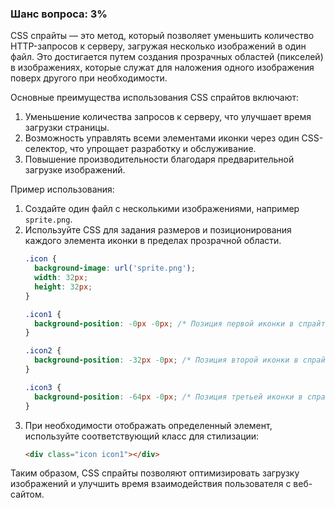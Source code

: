 ### Шанс вопроса: 3%

CSS спрайты — это метод, который позволяет уменьшить количество HTTP-запросов к серверу, загружая несколько изображений в один файл. Это достигается путем создания прозрачных областей (пикселей) в изображениях, которые служат для наложения одного изображения поверх другого при необходимости.

Основные преимущества использования CSS спрайтов включают:
1. Уменьшение количества запросов к серверу, что улучшает время загрузки страницы.
2. Возможность управлять всеми элементами иконки через один CSS-селектор, что упрощает разработку и обслуживание.
3. Повышение производительности благодаря предварительной загрузке изображений.

Пример использования:
1. Создайте один файл с несколькими изображениями, например `sprite.png`.
2. Используйте CSS для задания размеров и позиционирования каждого элемента иконки в пределах прозрачной области.
   ```css
   .icon {
     background-image: url('sprite.png');
     width: 32px;
     height: 32px;
   }

   .icon1 {
     background-position: -0px -0px; /* Позиция первой иконки в спрайте */
   }

   .icon2 {
     background-position: -32px -0px; /* Позиция второй иконки в спрайте */
   }

   .icon3 {
     background-position: -64px -0px; /* Позиция третьей иконки в спрайте */
   }
   ```
3. При необходимости отображать определенный элемент, используйте соответствующий класс для стилизации:
   ```html
   <div class="icon icon1"></div>
   ```

Таким образом, CSS спрайты позволяют оптимизировать загрузку изображений и улучшить время взаимодействия пользователя с веб-сайтом.